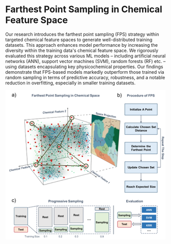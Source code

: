 # Farthest Point Sampling in Chemical Feature Space

Our research introduces the farthest point sampling (FPS) strategy within targeted chemical feature spaces to generate well-distributed training datasets. This approach enhances model performance by increasing the diversity within the training data's chemical feature space. We rigorously evaluated this strategy across various ML models – including artificial neural networks (ANN), support vector machines (SVM), random forests (RF) etc. – using datasets encapsulating key physicochemical properties. Our findings demonstrate that FPS-based models markedly outperform those trained via random sampling in terms of predictive accuracy, robustness, and a notable reduction in overfitting, especially in smaller training datasets.

![Fig 1](https://github.com/yuxi-TJU/Farthest-Point-Sampling-in-Chemical-Feature-Space/blob/main/figs/fig1.png)
